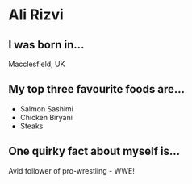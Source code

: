 # Ali Rizvi

## I was born in...
Macclesfield, UK

## My top three favourite foods are...
* Salmon Sashimi
* Chicken Biryani
* Steaks

## One quirky fact about myself is...
Avid follower of pro-wrestling - WWE!
